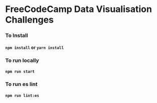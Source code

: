 # FreeCodeCamp Data Visualisation Challenges
### To Install
#### `npm install` or `yarn install`
### To run locally
#### `npm run start`
### To run es lint
#### `npm run lint:es`